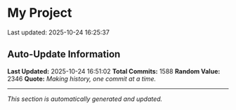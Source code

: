 # My Project


Last updated: 2025-10-24 16:25:37



























































































































































































































































































































































































































































































































































































































































































































































































































































































































































































































































































































































































































































































































































































































































































































































































































































































































































































































































































































































































































































## Auto-Update Information

**Last Updated:** 2025-10-24 16:51:02
**Total Commits:** 1588
**Random Value:** 2346
**Quote:** _Making history, one commit at a time._

---
_This section is automatically generated and updated._